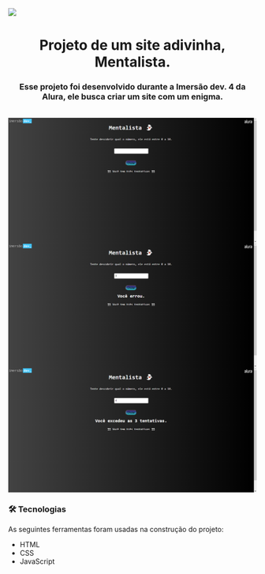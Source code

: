 <img src="https://img.shields.io/badge/status-completed-green">
<h1 align="center">Projeto de um site adivinha, Mentalista.</h1>

<h3 align="center">Esse projeto foi desenvolvido durante a Imersão dev. 4 da Alura, ele busca criar um site com um enigma.</h3><br>

<div>
<img src="https://github.com/freireguii/Projeto-mentalista-imersao-dev-4-ALURA/blob/main/Images/I.png" align="center">

<img src="https://github.com/freireguii/Projeto-mentalista-imersao-dev-4-ALURA/blob/main/Images/II.png" align="center">
  
<img src="https://github.com/freireguii/Projeto-mentalista-imersao-dev-4-ALURA/blob/main/Images/III.png" align="center">
</div>

<h3>🛠 Tecnologias</h3>

As seguintes ferramentas foram usadas na construção do projeto:

- HTML
- CSS
- JavaScript
